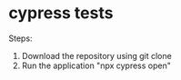 # cypress tests

Steps:
1. Download the repository using git clone
2. Run the application "npx cypress open" 
